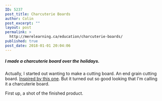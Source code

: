 ```yaml
---
ID: 5237
post_title: Charcuterie Boards
author: Colin
post_excerpt: ""
layout: post
permalink: >
  http://merelearning.ca/education/charcuterie-boards/
published: true
post_date: 2018-01-01 20:04:06
---
```

##### I made a charcuterie board over the holidays.

Actually, I started out wanting to make a cutting board. An end grain cutting board. [Inspired by this one](https://www.thenavagepatch.com/end-grain-cutting-board-tutorial/). But it turned out so good looking that I'm calling it a charcuterie board.

First up, a shot of the finished product.